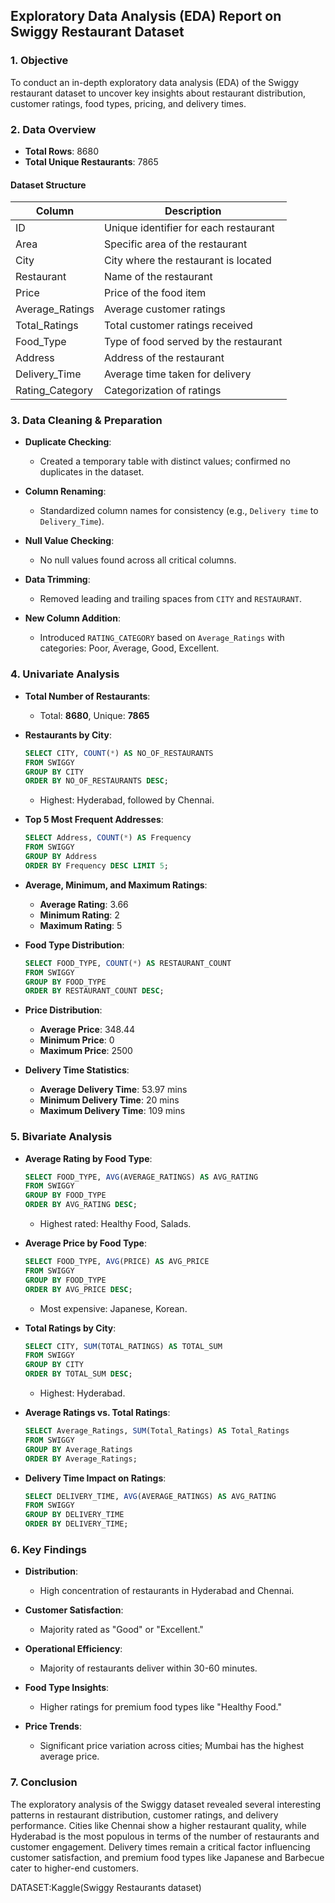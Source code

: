 

## Exploratory Data Analysis (EDA) Report on Swiggy Restaurant Dataset

### 1. **Objective**
To conduct an in-depth exploratory data analysis (EDA) of the Swiggy restaurant dataset to uncover key insights about restaurant distribution, customer ratings, food types, pricing, and delivery times.

### 2. **Data Overview**
- **Total Rows**: 8680
- **Total Unique Restaurants**: 7865

#### **Dataset Structure**
| Column               | Description                                   |
|----------------------|-----------------------------------------------|
| ID                   | Unique identifier for each restaurant        |
| Area                 | Specific area of the restaurant              |
| City                 | City where the restaurant is located         |
| Restaurant           | Name of the restaurant                        |
| Price                | Price of the food item                       |
| Average_Ratings      | Average customer ratings                      |
| Total_Ratings        | Total customer ratings received               |
| Food_Type            | Type of food served by the restaurant        |
| Address              | Address of the restaurant                     |
| Delivery_Time        | Average time taken for delivery               |
| Rating_Category      | Categorization of ratings                     |

### 3. **Data Cleaning & Preparation**
- **Duplicate Checking**: 
  - Created a temporary table with distinct values; confirmed no duplicates in the dataset.
  
- **Column Renaming**: 
  - Standardized column names for consistency (e.g., `Delivery time` to `Delivery_Time`).

- **Null Value Checking**: 
  - No null values found across all critical columns.

- **Data Trimming**: 
  - Removed leading and trailing spaces from `CITY` and `RESTAURANT`.

- **New Column Addition**: 
  - Introduced `RATING_CATEGORY` based on `Average_Ratings` with categories: Poor, Average, Good, Excellent.

### 4. **Univariate Analysis**
- **Total Number of Restaurants**: 
  - Total: **8680**, Unique: **7865**
  
- **Restaurants by City**:
  ```sql
  SELECT CITY, COUNT(*) AS NO_OF_RESTAURANTS 
  FROM SWIGGY 
  GROUP BY CITY 
  ORDER BY NO_OF_RESTAURANTS DESC;
  ```
  - Highest: Hyderabad, followed by Chennai.

- **Top 5 Most Frequent Addresses**: 
  ```sql
  SELECT Address, COUNT(*) AS Frequency 
  FROM SWIGGY 
  GROUP BY Address 
  ORDER BY Frequency DESC LIMIT 5;
  ```
  
- **Average, Minimum, and Maximum Ratings**:
  - **Average Rating**: 3.66
  - **Minimum Rating**: 2
  - **Maximum Rating**: 5

- **Food Type Distribution**:
  ```sql
  SELECT FOOD_TYPE, COUNT(*) AS RESTAURANT_COUNT 
  FROM SWIGGY 
  GROUP BY FOOD_TYPE 
  ORDER BY RESTAURANT_COUNT DESC;
  ```

- **Price Distribution**:
  - **Average Price**: 348.44
  - **Minimum Price**: 0
  - **Maximum Price**: 2500

- **Delivery Time Statistics**:
  - **Average Delivery Time**: 53.97 mins
  - **Minimum Delivery Time**: 20 mins
  - **Maximum Delivery Time**: 109 mins

### 5. **Bivariate Analysis**
- **Average Rating by Food Type**:
  ```sql
  SELECT FOOD_TYPE, AVG(AVERAGE_RATINGS) AS AVG_RATING 
  FROM SWIGGY 
  GROUP BY FOOD_TYPE 
  ORDER BY AVG_RATING DESC;
  ```
  - Highest rated: Healthy Food, Salads.

- **Average Price by Food Type**:
  ```sql
  SELECT FOOD_TYPE, AVG(PRICE) AS AVG_PRICE 
  FROM SWIGGY 
  GROUP BY FOOD_TYPE 
  ORDER BY AVG_PRICE DESC;
  ```
  - Most expensive: Japanese, Korean.

- **Total Ratings by City**:
  ```sql
  SELECT CITY, SUM(TOTAL_RATINGS) AS TOTAL_SUM 
  FROM SWIGGY 
  GROUP BY CITY 
  ORDER BY TOTAL_SUM DESC;
  ```
  - Highest: Hyderabad.

- **Average Ratings vs. Total Ratings**:
  ```sql
  SELECT Average_Ratings, SUM(Total_Ratings) AS Total_Ratings 
  FROM SWIGGY 
  GROUP BY Average_Ratings 
  ORDER BY Average_Ratings;
  ```

- **Delivery Time Impact on Ratings**:
  ```sql
  SELECT DELIVERY_TIME, AVG(AVERAGE_RATINGS) AS AVG_RATING 
  FROM SWIGGY 
  GROUP BY DELIVERY_TIME 
  ORDER BY DELIVERY_TIME;
  ```

### 6. **Key Findings**
- **Distribution**: 
  - High concentration of restaurants in Hyderabad and Chennai.
  
- **Customer Satisfaction**: 
  - Majority rated as "Good" or "Excellent."
  
- **Operational Efficiency**: 
  - Majority of restaurants deliver within 30-60 minutes.

- **Food Type Insights**: 
  - Higher ratings for premium food types like "Healthy Food."

- **Price Trends**: 
  - Significant price variation across cities; Mumbai has the highest average price.

### 7. **Conclusion**
The exploratory analysis of the Swiggy dataset revealed several interesting patterns in restaurant distribution, customer ratings, and delivery performance.
Cities like Chennai show a higher restaurant quality, while Hyderabad is the most populous in terms of the number of restaurants and customer engagement. Delivery 
times remain a critical factor influencing customer satisfaction, and premium food types like Japanese and Barbecue cater to higher-end customers.

DATASET:Kaggle(Swiggy Restaurants dataset)
